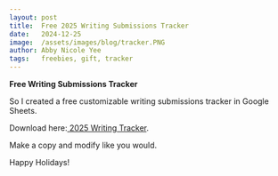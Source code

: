 ```yaml
---
layout: post
title:  Free 2025 Writing Submissions Tracker
date:   2024-12-25 
image:  /assets/images/blog/tracker.PNG
author: Abby Nicole Yee
tags:   freebies, gift, tracker
---
```


**Free Writing Submissions Tracker**

So I created a free customizable writing submissions tracker in Google Sheets.  

<p class="paragraph-lg">Download here:<a href="https://docs.google.com/spreadsheets/d/1Ig98OD3g4oTDIGXHjQ2EM2vhTMn6mJDPIjOSRHs-3yM/edit?usp=sharing)"> 2025 Writing Tracker</a>.</p>

Make a copy and modify like you would. 

Happy Holidays!  
